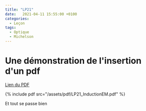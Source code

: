 ```yaml
---
title: "LP21"
date:   2021-04-11 15:55:00 +0100
categories:
  - Leçon
tags:
  - Optique
  - Michelson
---
```


# Une démonstration de l'insertion d'un pdf

[Lien du PDF](/assets/pdf/LP21_InductionEM.pdf)

{% include pdf src="/assets/pdf/LP21_InductionEM.pdf" %}

Et tout se passe bien

